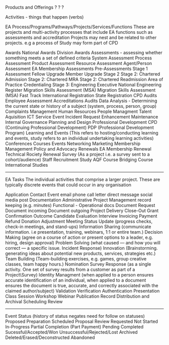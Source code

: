 Products and Offerings
?
?
?


Activities - things that happen (verbs)

EA Process/Programs/Pathways/Projects/Services/Functions
These are projects and multi-activity processes that include EA functions such as assessments and accreditation
Projects may nest and be related to other projects. e.g a process of Study may form part of CPD

Awards
    National Awards
    Division Awards
Assessments - assessing whether something meets a set of defined criteria
    System Assessment
    Process Assessment
    Product Assessment
    Resource Assessment
    Agent/Person Assessment
        EA Membership Assessments
            Pre-Assessments
            Stage 1 Assessment 
                Fellow Upgrade
                Member Upgrade
            Stage 2
                Stage 2: Chartered Admission
                Stage 2: Chartered MRA
                Stage 2: Chartered Readmission
                Area of Practice Credentialing
            Stage 3: Engineering Executive
            National Engineering Register
            Migration Skills Assessment (MSA)
                Migration Skills Assessment (MSA) Fast Track
            International Registration
            State Registration
        CPD Audits
        Employee Assessment
Accreditations
Audits 
Data Analysis - Determining the current state or history of a subject (system, process, person, group)
Complaints Management
Human Resources
    People Managment
    Talent Aquisition
ICT Service Event
    Incident
    Request
    Enhancement
    Maintenance
Internal Governance
Planning and Design
Professional Development
    CPD (Continuing Professional Development)
    PDP (Professional Development Program)
Learning and Events (This refers to hosting/conducting learning and events, study refers to an individual undertaking learning activities)
    Conferences
    Courses
    Events
    Networking
Marketing
Membership Management
Policy and Advocacy
Renewals
    EA Membership Renewal
    Technical Rociety Renewal
Survey (As a project i.e. a survey sent to a cohort/audience)
Staff Recruitment
Study
    AQF Course
    Bridging Course
    International Studies
_____________________________
EA Tasks
The individual activities that comprise a larger project. These are typically discrete events that could occur in any organisation

Application
Contact Event
    email
    phone call
    letter
    direct message
    social media post
Documentation
    Administrative
        Project Management
        record keeping (e.g. minutes) 
    Functional - Operational docs
Document Request
    Document incoming
    Document outgoing
Project Delivery
    Close-Out
    Grant
    Confirmation
    Outcome
Candidate Evaluation
Interview
Invoicing
    Payment
    Refund
    Donation
    Adjustment
Meeting
    Status Update (progress checks, check-in meetings, and stand-ups)
    Information Sharing (communicate information. i.e presentation, training, webinars, 1:1 or entire team.)
    Decision Making (agree on a course of action or present options to a leader, e.g. hiring, design approval)
    Problem Solving (what caused — and how you will correct — a specific issue. Incident Response)
    Innovation (Brainstorming. generating ideas about potential new products, services, strategies etc.)
    Team Building (Team-building exercises, e.g. games, group creative classes, team happy hours.)
Nomination
Survey Response (as a single activity. One set of survey results from a customer as part of a Project\Survey)
Identity Managment (when applied to a person ensures accurate identification of an individual, when applied to a document ensures the document is true, accurate, and correctly associated with the claimed author/subject)
    Validation
    Verification
    Authentication
Presentation
    Class
    Session
    Workshop
    Webinar
Publication
Record Distribution and Archival
Scheduling
Review

_______________________________
Event Status (history of status negates need for follow on statuses)
Proposed
    Preparation
    Scheduled
    Proposal Review
    Requested
Not Started
In-Progress
    Partial Completion (Part Payment)
    Pending
Completed
    Sucessful/Accepted/Won
    Unsuccessful/Rejected/Lost
Archived
Deleted/Erased/Deconstructed
Abandoned
